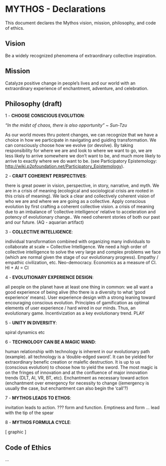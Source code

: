 # MYTHOS - Declarations

This document declares the Mythos vision, mission, philosophy, and code of ethics. 


## Vision

Be a widely recognized phenomena of extraordinary collective inspiration.


## Mission

Catalyze positive change in people’s lives and our world with an extraordinary experience of enchantment, adventure, and celebration.  


## Philosophy (draft)

1 - **CHOOSE CONSCIOUS EVOLUTION**: 

*“In the midst of chaos, there is also opportunity” ~ Sun-Tzu*

As our world moves thru potent changes, we can recognize that we have a choice in how we participate in navigating and guiding transformation.  We can consciously choose how we evolve (or devolve).  By taking responsibility for where we are and look to where we want to go, we are less likely to arrive somewhere we don’t want to be, and much more likely to arrive to exactly where we do want to be. (see Participatory Epistemology: http://wiki.p2pfoundation.net/Participatory_Epistemology).   

2 - **CRAFT COHERENT PERSPECTIVES**: 

there is great power in vision, perspective, in story, narrative, and myth.  We are in a crisis of meaning (ecological and sociological crisis are rooted in this crisis of meaning).  We lack a clear and collectively coherent vision of who we are and where we are going as a collective.  Apply conscious evolution by first crafting a coherent collective vision.   a crisis of meaning due to an imbalance of ‘collective intelligence’ relative to acceleration and potency of evolutionary change..  We need coherent stories of both our past and our future.  (AQ - aquarian artifact)

3 - **COLLECTIVE INTELLIGENCE**: 

individual transformation combined with organizing many individuals to collaborate at scale = Collective Intelligence.  We need a high order of collective intelligence to solve the very large and complex problems we face (which are normal given the stage of our evolutionary progress).  Empathy / empathic civilization, etc. Neo-democracy.  Economics as a measure of CI.  HI + AI = CI

4 - **EVOLUTIONARY EXPERIENCE DESIGN**:

all people on the planet have at least one thing in common: we all want a good experience of being alive (tho there is a diversity to what ‘good experience’ means).  User experience design with a strong leaning toward encouraging conscious evolution.  Principles of gamification as optimal elements of user experience / hard wired in our minds.  Thus, an evolutionary game.  Incentivization as a key evolutionary trend.  PLAY

5 - **UNITY IN DIVERSITY**:

spiral dynamics etc

6 - **TECHNOLOGY CAN BE A MAGIC WAND**:

human relationship with technology is inherent in our evolutionary path (example).  all technology is a ‘double-edged sword’.  It can be yielded for extraordinary benefic creation or malefic destruction.  It is up to us (conscious evolution) to choose how to yield the sword.  The most magic is on the fringes of innovation and at the confluence of major innovation trends (DLT, AI, VR, BT, etc).  Enchantment as necessary toward action (enchantment over emergency for necessity to change ((emergency is usually the case, but enchantment can also begin the ‘call’?)

7 - **MYTHOS LEADS TO ETHOS**: 

invitation leads to action. ??? form and function.  Emptiness and form … lead with the tip of the spear

8 - **MYTHOS FORMULA CYCLE**:

[ graphic ]


## Code of Ethics

...
